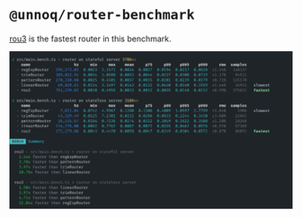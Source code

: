 # `@unnoq/router-benchmark`

[rou3](https://github.com/unjs/rou3) is the fastest router in this benchmark.

![Benchmark Result](./assets/main.bench.png)
